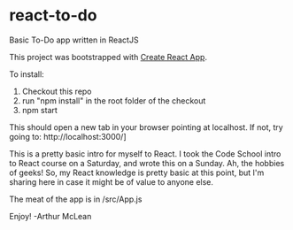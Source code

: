 # react-to-do
Basic To-Do app written in ReactJS

This project was bootstrapped with [Create React App](https://github.com/facebookincubator/create-react-app).

To install:
1) Checkout this repo
2) run "npm install" in the root folder of the checkout
3) npm start

This should open a new tab in your browser pointing at localhost. If not, try going to: http://localhost:3000/]

This is a pretty basic intro for myself to React. I took the Code School intro to React course on a Saturday,
and wrote this on a Sunday. Ah, the hobbies of geeks! So, my React knowledge is pretty basic at this point, but
I'm sharing here in case it might be of value to anyone else.

The meat of the app is in /src/App.js

Enjoy!
-Arthur McLean
